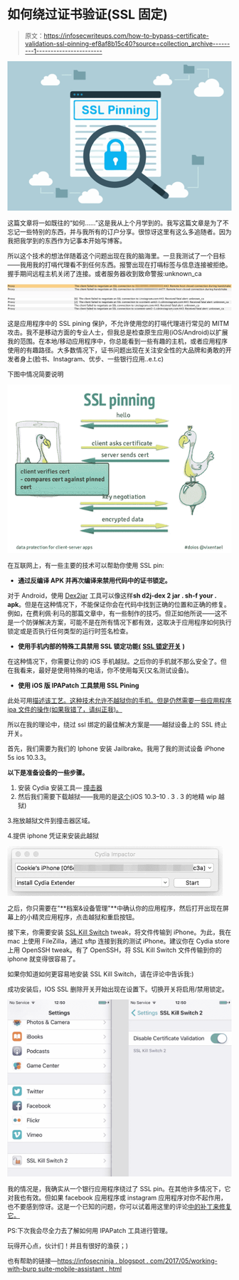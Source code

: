 # 如何绕过证书验证(SSL 固定)

> 原文：<https://infosecwriteups.com/how-to-bypass-certificate-validation-ssl-pinning-ef8af8b15c40?source=collection_archive---------1----------------------->

![](img/ec909438748b4e5ca4261d6c66340d86.png)

这篇文章将一如既往的“如何……”这是我从上个月学到的。我写这篇文章是为了不忘记一些特别的东西，并与我所有的订户分享。很惊讶这里有这么多追随者。因为我把我学到的东西作为记事本开始写博客。

所以这个技术的想法伴随着这个问题出现在我的脑海里。一旦我测试了一个目标——我用我的打嗝代理看不到任何东西。报警出现在打嗝标签与信息连接被拒绝。握手期间远程主机关闭了连接。或者服务器收到致命警报:unknown_ca

![](img/df45cd160e10cb7fdd350dce4cd39cf3.png)![](img/58e89b0de290e1fe8e9266c7363d84f3.png)

这是应用程序中的 SSL pining 保护，不允许使用您的打嗝代理进行常见的 MITM 攻击。我不是移动方面的专业人士，但我总是检查原生应用(iOS/Android)以扩展我的范围。在本地/移动应用程序中，你总能看到一些有趣的主机，或者应用程序使用的有趣路径。大多数情况下，证书问题出现在关注安全性的大品牌和勇敢的开发者身上(脸书、Instagram、优步、一些银行应用..e.t.c)

下图中情况简要说明

![](img/c757198f08bfe64011f95240c8a194db.png)

在互联网上，有一些主要的技术可以帮助你使用 SSL pin:

*   **通过反编译 APK 并再次编译来禁用代码中的证书锁定。**

对于 Android，使用 [Dex2jar](https://github.com/pxb1988/dex2jar) 工具可以像这样**sh d2j-dex 2 jar . sh-f your . apk**。但是在这种情况下，不能保证你会在代码中找到正确的位置和正确的修复。例如，在费利佩·利马的那篇文章中，有一些制作的技巧。但正如他所说——这不是一个防弹解决方案，可能不是在所有情况下都有效，这取决于应用程序如何执行锁定或是否执行任何类型的运行时签名检查。

*   **使用手机内部的特殊工具禁用 SSL 锁定功能(** [**SSL 锁定开关**](https://github.com/nabla-c0d3/ssl-kill-switch2) **)**

在这种情况下，你需要让你的 iOS 手机越狱。之后你的手机就不那么安全了。但在我看来，最好是使用特殊的电话，你不使用每天(又名测试设备)。

*   **使用 iOS 版 IPAPatch 工具禁用 SSL Pining**

此处可用[描述该工艺。这种技术允许不越狱你的手机。但是仍然需要一些应用程序 ipa 文件的操作(如果我错了，请纠正我)。](https://github.com/Naituw/IPAPatch)

所以在我的理论中，绕过 ssl 绑定的最佳解决方案是——越狱设备上的 SSL 终止开关。

首先，我们需要为我们的 Iphone 安装 Jailbrake。我用了我的测试设备 iPhone 5s ios 10.3.3。

**以下是准备设备的一些步骤。**

1.  安装 Cydia 安装工具— [撞击器](http://www.cydiaimpactor.com/)
2.  然后我们需要下载越狱——我用的是[这个](https://g0blin.sticktron.net/)(iOS 10.3–10 . 3 . 3 的地精 wip 越狱)

3.拖放越狱文件到撞击器区域。

4.提供 iphone 凭证来安装此越狱

![](img/234e40e5c9c6bfd7cbf7de042870148a.png)

之后，你只需要在"**档案&设备管理"**中确认你的应用程序，然后打开出现在屏幕上的小精灵应用程序，点击越狱和重启按钮。

接下来，你需要安装 [SSL Kill Switch](https://github.com/nabla-c0d3/ssl-kill-switch2/releases) tweak，将文件传输到 iPhone。为此，我在 mac 上使用 FileZilla，通过 sftp 连接到我的测试 iPhone。建议你在 Cydia store 上用 OpenSSH tweak。有了 OpenSSH，将 SSL Kill Switch 文件传输到你的 iphone 就变得很容易了。

如果你知道如何更容易地安装 SSL Kill Switch，请在评论中告诉我:)

成功安装后，IOS SSL 删除开关开始出现在设置下。切换开关将启用/禁用锁定。

![](img/6def1994860caba1bad232de6b12c8a6.png)

我的情况是，我确实从一个银行应用程序绕过了 SSL pin。在其他许多情况下，它对我也有效。但如果 facebook 应用程序或 instagram 应用程序对你不起作用，也不要感到惊讶。这是一个已知的问题，你可以试着用这里的评论[中的补丁来修复它。](https://github.com/nabla-c0d3/ssl-kill-switch2/issues/13#issuecomment-360294883)

PS:下次我会尽全力去了解如何用 IPAPatch 工具进行管理。

玩得开心点，伙计们！并且有很好的渔获；)

也有帮助的链接—[https://infosecninja . blogspot . com/2017/05/working-with-burp suite-mobile-assistant . html](https://infosecninja.blogspot.com/2017/05/working-with-burpsuite-mobile-assistant.html)
